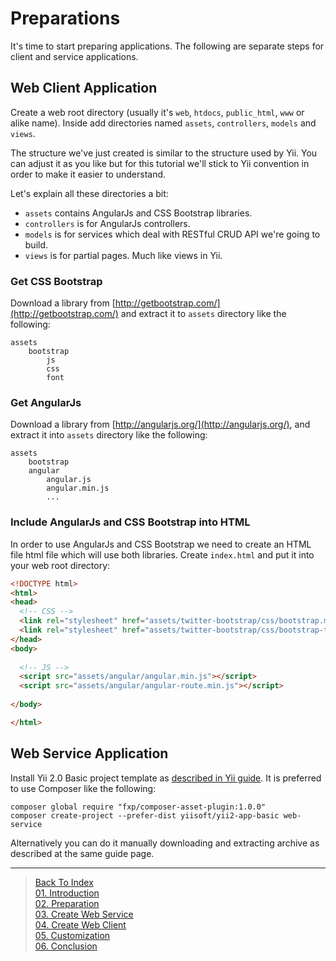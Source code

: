# Preparations

It's time to start preparing applications. The following are separate steps for client and service applications.

## Web Client Application

Create a web root directory (usually it's `web`, `htdocs`, `public_html`, `www` or alike name). Inside add directories
named `assets`, `controllers`, `models` and `views`.

The structure we've just created is similar to the structure used by Yii. You can adjust it as you like but for this
tutorial we'll stick to Yii convention in order to make it easier to understand.

Let's explain all these directories a bit:

- `assets` contains AngularJs and CSS Bootstrap libraries. 
- `controllers` is for AngularJs controllers.
- `models` is for services which deal with RESTful CRUD API we're going to build.
- `views` is for partial pages. Much like views in Yii.

### Get CSS Bootstrap

Download a library from [http://getbootstrap.com/](http://getbootstrap.com/) and extract it to `assets` directory like the following:

```
assets
    bootstrap
        js
        css
        font
```

### Get AngularJs

Download a library from [http://angularjs.org/](http://angularjs.org/), and extract it into `assets` directory like the following:

```
assets
    bootstrap
    angular
        angular.js
        angular.min.js
        ...
```

### Include AngularJs and CSS Bootstrap into HTML

In order to use AngularJs and CSS Bootstrap we need to create an HTML file html file which will use both libraries.
Create `index.html` and put it into your web root directory:

```html
<!DOCTYPE html>
<html>
<head>
  <!-- CSS -->
  <link rel="stylesheet" href="assets/twitter-bootstrap/css/bootstrap.min.css" />
  <link rel="stylesheet" href="assets/twitter-bootstrap/css/bootstrap-theme.min.css" />
</head>
<body>
  
  <!-- JS -->
  <script src="assets/angular/angular.min.js"></script>
  <script src="assets/angular/angular-route.min.js"></script>
  
</body>

</html>
```

## Web Service Application

Install Yii 2.0 Basic project template as [described in Yii guide](http://www.yiiframework.com/doc-2.0/guide-start-installation.html).
It is preferred to use Composer like the following:

```
composer global require "fxp/composer-asset-plugin:1.0.0"
composer create-project --prefer-dist yiisoft/yii2-app-basic web-service
```

Alternatively you can do it manually downloading and extracting archive as described at the same guide page.

---

> [Back To Index](index.md) <br>
> [01. Introduction](01-introduction.md) <br> 
> [02. Preparation](02-preparation.md) <br>
> [03. Create Web Service](03-create-web-service.md) <br>
> [04. Create Web Client](04-create-web-client.md) <br>
> [05. Customization](05-customization.md) <br>
> [06. Conclusion](06-conclusion.md) <br>
